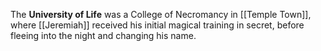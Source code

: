 The **University of Life** was a College of Necromancy in [[Temple Town]], where [[Jeremiah]] received his initial magical training in secret, before fleeing into the night and changing his name.